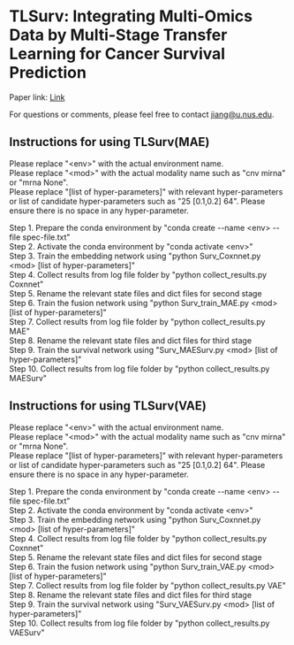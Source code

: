 # TLSurv: Integrating Multi-Omics Data by Multi-Stage Transfer Learning for Cancer Survival Prediction

Paper link: [Link](https://doi.org/10.1145/3388440.3412422)

For questions or comments, please feel free to contact jiang@u.nus.edu. 

## Instructions for using TLSurv(MAE)

Please replace "\<env\>" with the actual environment name.  
Please replace "\<mod\>" with the actual modality name such as "cnv mirna" or "mrna None".  
Please replace "[list of hyper-parameters]" with relevant hyper-parameters or list of candidate hyper-parameters such as "25 [0.1,0.2] 64". Please ensure there is no space in any hyper-parameter.   

Step 1. Prepare the conda environment by "conda create --name \<env\> --file spec-file.txt"  
Step 2. Activate the conda environment by "conda activate \<env\>"  
Step 3. Train the embedding network using "python Surv_Coxnnet.py \<mod\> [list of hyper-parameters]"  
Step 4. Collect results from log file folder by "python collect_results.py Coxnnet"  
Step 5. Rename the relevant state files and dict files for second stage  
Step 6. Train the fusion network using "python Surv_train_MAE.py \<mod\> [list of hyper-parameters]"  
Step 7. Collect results from log file folder by "python collect_results.py MAE"  
Step 8. Rename the relevant state files and dict files for third stage  
Step 9. Train the survival network using "Surv_MAESurv.py \<mod\> [list of hyper-parameters]"  
Step 10. Collect results from log file folder by "python collect_results.py MAESurv"  

## Instructions for using TLSurv(VAE)

Please replace "\<env\>" with the actual environment name.  
Please replace "\<mod\>" with the actual modality name such as "cnv mirna" or "mrna None".  
Please replace "[list of hyper-parameters]" with relevant hyper-parameters or list of candidate hyper-parameters such as "25 [0.1,0.2] 64". Please ensure there is no space in any hyper-parameter.   

Step 1. Prepare the conda environment by "conda create --name \<env\> --file spec-file.txt"  
Step 2. Activate the conda environment by "conda activate \<env\>"  
Step 3. Train the embedding network using "python Surv_Coxnnet.py \<mod\> [list of hyper-parameters]"  
Step 4. Collect results from log file folder by "python collect_results.py Coxnnet"  
Step 5. Rename the relevant state files and dict files for second stage  
Step 6. Train the fusion network using "python Surv_train_VAE.py \<mod\> [list of hyper-parameters]"  
Step 7. Collect results from log file folder by "python collect_results.py VAE"  
Step 8. Rename the relevant state files and dict files for third stage  
Step 9. Train the survival network using "Surv_VAESurv.py \<mod\> [list of hyper-parameters]"  
Step 10. Collect results from log file folder by "python collect_results.py VAESurv"  

